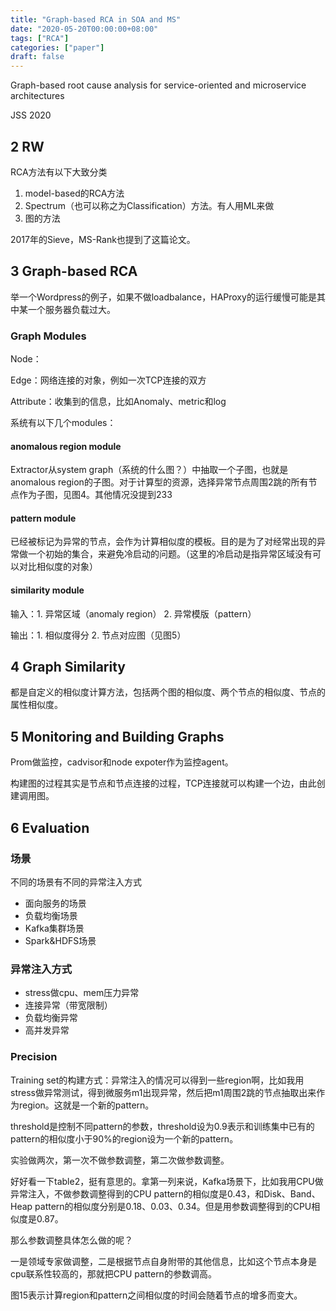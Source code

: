 ```yaml
---
title: "Graph-based RCA in SOA and MS"
date: "2020-05-20T00:00:00+08:00"
tags: ["RCA"]
categories: ["paper"]
draft: false
---
```


Graph-based root cause analysis for service-oriented and microservice architectures

JSS 2020

## 2 RW

RCA方法有以下大致分类

1. model-based的RCA方法
2. Spectrum（也可以称之为Classification）方法。有人用ML来做
3. 图的方法

2017年的Sieve，MS-Rank也提到了这篇论文。

## 3 Graph-based RCA

举一个Wordpress的例子，如果不做loadbalance，HAProxy的运行缓慢可能是其中某一个服务器负载过大。

### Graph Modules

Node：

Edge：网络连接的对象，例如一次TCP连接的双方

Attribute：收集到的信息，比如Anomaly、metric和log

系统有以下几个modules：

#### anomalous region module

Extractor从system graph（系统的什么图？）中抽取一个子图，也就是anomalous region的子图。对于计算型的资源，选择异常节点周围2跳的所有节点作为子图，见图4。其他情况没提到233

#### pattern module

已经被标记为异常的节点，会作为计算相似度的模板。目的是为了对经常出现的异常做一个初始的集合，来避免冷启动的问题。（这里的冷启动是指异常区域没有可以对比相似度的对象）

#### similarity module

输入：1. 异常区域（anomaly region） 2. 异常模版（pattern）

输出：1. 相似度得分 2. 节点对应图（见图5）

## 4 Graph Similarity 

都是自定义的相似度计算方法，包括两个图的相似度、两个节点的相似度、节点的属性相似度。

## 5 Monitoring and Building Graphs

Prom做监控，cadvisor和node expoter作为监控agent。

构建图的过程其实是节点和节点连接的过程，TCP连接就可以构建一个边，由此创建调用图。

## 6 Evaluation

### 场景

不同的场景有不同的异常注入方式

- 面向服务的场景
- 负载均衡场景
- Kafka集群场景
- Spark&HDFS场景

### 异常注入方式

- stress做cpu、mem压力异常
- 连接异常（带宽限制）
- 负载均衡异常
- 高并发异常

### Precision

Training set的构建方式：异常注入的情况可以得到一些region啊，比如我用stress做异常测试，得到微服务m1出现异常，然后把m1周围2跳的节点抽取出来作为region。这就是一个新的pattern。

threshold是控制不同pattern的参数，threshold设为0.9表示和训练集中已有的pattern的相似度小于90%的region设为一个新的pattern。

实验做两次，第一次不做参数调整，第二次做参数调整。

好好看一下table2，挺有意思的。拿第一列来说，Kafka场景下，比如我用CPU做异常注入，不做参数调整得到的CPU pattern的相似度是0.43，和Disk、Band、Heap pattern的相似度分别是0.18、0.03、0.34。但是用参数调整得到的CPU相似度是0.87。

那么参数调整具体怎么做的呢？

一是领域专家做调整，二是根据节点自身附带的其他信息，比如这个节点本身是cpu联系性较高的，那就把CPU pattern的参数调高。

图15表示计算region和pattern之间相似度的时间会随着节点的增多而变大。